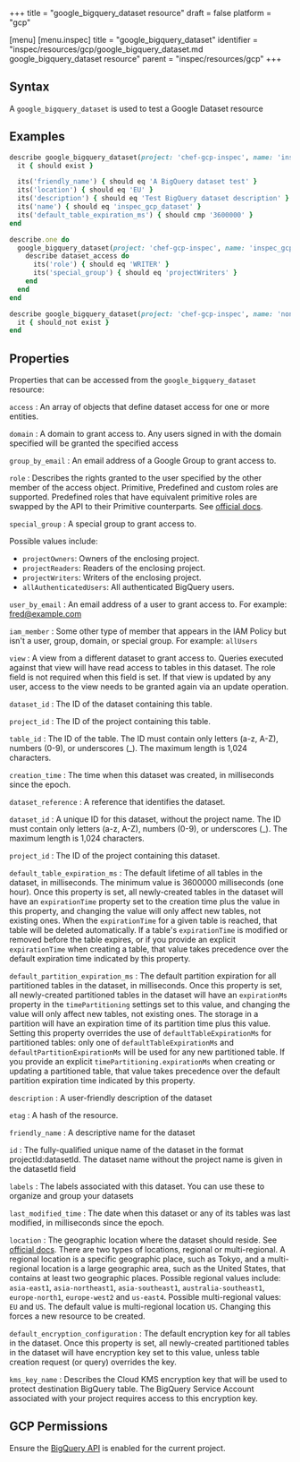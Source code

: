 +++
title = "google_bigquery_dataset resource"
draft = false
platform = "gcp"

[menu]
  [menu.inspec]
    title = "google_bigquery_dataset"
    identifier = "inspec/resources/gcp/google_bigquery_dataset.md google_bigquery_dataset resource"
    parent = "inspec/resources/gcp"
+++

## Syntax

A `google_bigquery_dataset` is used to test a Google Dataset resource

## Examples

```ruby
describe google_bigquery_dataset(project: 'chef-gcp-inspec', name: 'inspec_gcp_dataset') do
  it { should exist }

  its('friendly_name') { should eq 'A BigQuery dataset test' }
  its('location') { should eq 'EU' }
  its('description') { should eq 'Test BigQuery dataset description' }
  its('name') { should eq 'inspec_gcp_dataset' }
  its('default_table_expiration_ms') { should cmp '3600000' }
end

describe.one do
  google_bigquery_dataset(project: 'chef-gcp-inspec', name: 'inspec_gcp_dataset').access.each do |dataset_access|
    describe dataset_access do
      its('role') { should eq 'WRITER' }
      its('special_group') { should eq 'projectWriters' }
    end
  end
end

describe google_bigquery_dataset(project: 'chef-gcp-inspec', name: 'nonexistent') do
  it { should_not exist }
end
```

## Properties

Properties that can be accessed from the `google_bigquery_dataset` resource:

`access`
: An array of objects that define dataset access for one or more entities.

`domain`
: A domain to grant access to. Any users signed in with the domain specified will be granted the specified access

`group_by_email`
: An email address of a Google Group to grant access to.

`role`
: Describes the rights granted to the user specified by the other member of the access object. Primitive, Predefined and custom roles are supported. Predefined roles that have equivalent primitive roles are swapped by the API to their Primitive counterparts. See [official docs](https://cloud.google.com/bigquery/docs/access-control).

`special_group`
: A special group to grant access to.

  Possible values include:
  - `projectOwners`: Owners of the enclosing project.
  - `projectReaders`: Readers of the enclosing project.
  - `projectWriters`: Writers of the enclosing project.
  - `allAuthenticatedUsers`: All authenticated BigQuery users.

`user_by_email`
: An email address of a user to grant access to. For example: fred@example.com

`iam_member`
: Some other type of member that appears in the IAM Policy but isn't a user, group, domain, or special group. For example: `allUsers`

`view`
: A view from a different dataset to grant access to. Queries executed against that view will have read access to tables in this dataset. The role field is not required when this field is set. If that view is updated by any user, access to the view needs to be granted again via an update operation.

  `dataset_id`
  : The ID of the dataset containing this table.

  `project_id`
  : The ID of the project containing this table.

  `table_id`
  : The ID of the table. The ID must contain only letters (a-z, A-Z), numbers (0-9), or underscores (\_). The maximum length is 1,024 characters.

`creation_time`
: The time when this dataset was created, in milliseconds since the epoch.

`dataset_reference`
: A reference that identifies the dataset.

`dataset_id`
: A unique ID for this dataset, without the project name. The ID must contain only letters (a-z, A-Z), numbers (0-9), or underscores (\_). The maximum length is 1,024 characters.

`project_id`
: The ID of the project containing this dataset.

`default_table_expiration_ms`
: The default lifetime of all tables in the dataset, in milliseconds. The minimum value is 3600000 milliseconds (one hour). Once this property is set, all newly-created tables in the dataset will have an `expirationTime` property set to the creation time plus the value in this property, and changing the value will only affect new tables, not existing ones. When the `expirationTime` for a given table is reached, that table will be deleted automatically. If a table's `expirationTime` is modified or removed before the table expires, or if you provide an explicit `expirationTime` when creating a table, that value takes precedence over the default expiration time indicated by this property.

`default_partition_expiration_ms`
: The default partition expiration for all partitioned tables in the dataset, in milliseconds. Once this property is set, all newly-created partitioned tables in the dataset will have an `expirationMs` property in the `timePartitioning` settings set to this value, and changing the value will only affect new tables, not existing ones. The storage in a partition will have an expiration time of its partition time plus this value. Setting this property overrides the use of `defaultTableExpirationMs` for partitioned tables: only one of `defaultTableExpirationMs` and `defaultPartitionExpirationMs` will be used for any new partitioned table. If you provide an explicit `timePartitioning.expirationMs` when creating or updating a partitioned table, that value takes precedence over the default partition expiration time indicated by this property.

`description`
: A user-friendly description of the dataset

`etag`
: A hash of the resource.

`friendly_name`
: A descriptive name for the dataset

`id`
: The fully-qualified unique name of the dataset in the format projectId:datasetId. The dataset name without the project name is given in the datasetId field

`labels`
: The labels associated with this dataset. You can use these to organize and group your datasets

`last_modified_time`
: The date when this dataset or any of its tables was last modified, in milliseconds since the epoch.

`location`
: The geographic location where the dataset should reside. See [official docs](https://cloud.google.com/bigquery/docs/dataset-locations). There are two types of locations, regional or multi-regional. A regional location is a specific geographic place, such as Tokyo, and a multi-regional location is a large geographic area, such as the United States, that contains at least two geographic places. Possible regional values include: `asia-east1`, `asia-northeast1`, `asia-southeast1`, `australia-southeast1`, `europe-north1`, `europe-west2` and `us-east4`. Possible multi-regional values: `EU` and `US`. The default value is multi-regional location `US`. Changing this forces a new resource to be created.

`default_encryption_configuration`
: The default encryption key for all tables in the dataset. Once this property is set, all newly-created partitioned tables in the dataset will have encryption key set to this value, unless table creation request (or query) overrides the key.

`kms_key_name`
: Describes the Cloud KMS encryption key that will be used to protect destination BigQuery table. The BigQuery Service Account associated with your project requires access to this encryption key.

## GCP Permissions

Ensure the [BigQuery API](https://console.cloud.google.com/apis/library/bigquery-json.googleapis.com/) is enabled for the current project.

